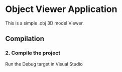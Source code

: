 Object Viewer Application
=========================

This is a simple .obj 3D model Viewer.

Compilation
-----------

### 2. Compile the project

Run the Debug target in Visual Studio
